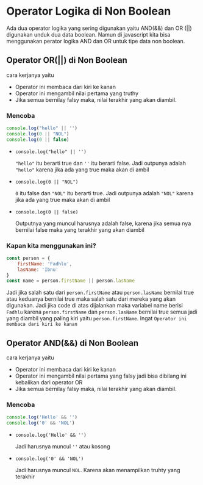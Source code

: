 # Operator Logika di Non Boolean

Ada dua operator logika yang sering digunakan yaitu AND(&&) dan OR (||) digunakan unduk dua data boolean. Namun di javascript kita bisa menggunakan perator logika AND dan OR untuk tipe data non boolean.

## Operator OR(||) di Non Boolean

cara kerjanya yaitu

- Operator ini membaca dari kiri ke kanan
- Operator ini mengambil nilai pertama yang truthy
- Jika semua bernilay falsy maka, nilai terakhir yang akan diambil.

### Mencoba

```js
console.log("hello" || '')
console.log(0 || "NOL")
console.log(0 || false)
```

- `console.log("hello" || '')`

    `"hello"` itu berarti true dan `''` itu berarti false. Jadi outpunya adalah `"hello"` karena jika ada yang true maka akan di ambil

- `console.log(0 || "NOL")`

    `0` itu false dan `"NOL"` itu berarti true. Jadi outpunya adalah `"NOL"` karena jika ada yang true maka akan di ambil

- `console.log(0 || false)`

    Outputnya yang muncul harusnya adalah false, karena jika semua nya bernilai false maka yang terakhir yang akan diambil


### Kapan kita menggunakan ini?

```js
const person = {
    firstName: 'Fadhlu',
    lasName: 'Ibnu'
}
const name = person.firstName || person.lasName
```

Jadi jika salah satu dari `person.firstName` atau `person.lasName` bernilai true atau keduanya bernilai true maka salah satu dari mereka yang akan digunakan. Jadi jika code di atas dijalankan maka variabel name berisi `Fadhlu` karena `person.firstName` dan `person.lasName` bernilai true semua jadi yang diambil yang paling kiri yaitu `person.firstName`. Ingat `Operator ini membaca dari kiri ke kanan`

## Operator AND(&&) di Non Boolean

cara kerjanya yaitu

- Operator ini membaca dari kiri ke kanan
- Operator ini mengambil nilai pertama yang falsy jadi bisa dibilang ini kebalikan dari operator OR
- Jika semua bernilay falsy maka, nilai terakhir yang akan diambil.

### Mencoba

```js
console.log('Hello' && '')
console.log('0' && 'NOL')
```

- `console.log('Hello' && '')`

    Jadi harusnya muncul `''` atau kosong

- `console.log('0' && 'NOL')`

    Jadi harusnya muncul `NOL`. Karena akan menampilkan truhty yang terakhir
